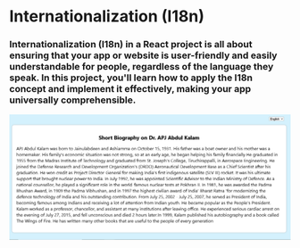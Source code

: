 # Internationalization (I18n)

### Internationalization (I18n) in a React project is all about ensuring that your app or website is user-friendly and easily understandable for people, regardless of the language they speak. In this project, you'll learn how to apply the I18n concept and implement it effectively, making your app universally comprehensible.

<img src="i18n.png">